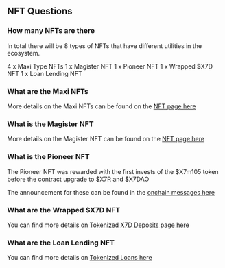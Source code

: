 ## NFT Questions

### How many NFTs are there

In total there will be 8 types of NFTs that have different utilities in the ecosystem.

4 x Maxi Type NFTs
1 x Magister NFT
1 x Pioneer NFT
1 x Wrapped $X7D NFT
1 x Loan Lending NFT

### What are the Maxi NFTs

More details on the Maxi NFTs can be found on the [NFT page here](/nfts/)

### What is the Magister NFT

More details on the Magister NFT can be found on the [NFT page here](/nfts/)

### What is the Pioneer NFT

The Pioneer NFT was rewarded with the first invests of the $X7m105 token before the contract upgrade to $X7R and $X7DAO

The announcement for these can be found in the [onchain messages here](/onchains/954-nov-08-2022-012623-am-+utc/)

### What are the Wrapped $X7D NFT

You can find more details on [Tokenized X7D Deposits page here](/whitepaper/x7deposit/#tokenized-x7-d-deposits)

### What are the Loan Lending NFT

You can find more details on [Tokenized Loans here](/whitepaper/lending-functionality/#tokenized-loans)
